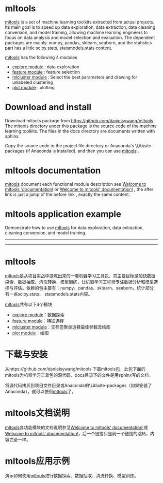 # mltools

[mltools](https://danielsywang.github.io/mltools/docs/build/html/mltools/modules.html) is a set of machine learning toolkits extracted from actual projects. Its main goal is to speed up data exploration, data extraction, data cleaning conversion, and model training, allowing machine learning engineers to focus on data analysis and model selection and evaluation. The dependent packages are mainly: numpy, pandas, sklearn, seaborn, and the statistics part has a little scipy.stats, statsmodels.stats content.

[mltools](https://danielsywang.github.io/mltools/docs/build/html/mltools/modules.html) has the following 4 modules

- [explore module](https://danielsywang.github.io/mltools/docs/build/html/mltools/explore.html) : data exploration
- [feature module](https://danielsywang.github.io/mltools/docs/build/html/mltools/feature.html) : feature selection
- [mlcluster module](https://danielsywang.github.io/mltools/docs/build/html/mltools/mlcluster.html) : Select the best parameters and drawing for unlabeled clustering
- [plot module](https://danielsywang.github.io/mltools/docs/build/html/mltools/plot.html) : plotting

# Download and install

Download mltools package from https://github.com/danielsywang/mltools. The mltools directory under this package is the source code of the machine learning toolkits. The files in the docs directory are documents written with sphinx.

Copy the source code to the project file directory or Anaconda's \Lib\site-packages (if Anaconda is installed), and then you can use [mltools](https://danielsywang.github.io/mltools/docs/build/html/mltools/modules.html) .

# mltools documentation

[mltools](https://danielsywang.github.io/mltools/docs/build/html/mltools/modules.html) document each functional module description see [Welcome to mltools 'documentation!](https://danielsywang.github.io/mltools/docs/build/html/index.html#) or [Welcome to mltools' documentation!](https://danielsywang.github.io/mltools/) , the after link is just a jump of the before link , exactly the same content.

# mltools application example

Demonstrate how to use [mltools](https://danielsywang.github.io/mltools/docs/build/html/mltools/modules.html) for data exploration, data extraction, cleaning conversion, and model training.

---------------------------------------------------------------------------------------------------------------------------------------------------------------------------------------------

--------------------------------------

# mltools

[mltools](https://danielsywang.github.io/mltools/docs/build/html/mltools/modules.html)是从项目实战中提炼出来的一套机器学习工具包，其主要目标是加快数据探索、数据抽取、清洗转换、模型训练，让机器学习工程师专注数据分析和模型选择与评估。依赖的包主要有：numpy、pandas、sklearn、seaborn，统计部分有一点scipy.stats、 statsmodels.stats内容。

[mltools](https://danielsywang.github.io/mltools/docs/build/html/mltools/modules.html)共有以下4个模块

  - [explore module](https://danielsywang.github.io/mltools/docs/build/html/mltools/explore.html)：数据探索
  - [feature module](https://danielsywang.github.io/mltools/docs/build/html/mltools/feature.html)：特征选择
  - [mlcluster module](https://danielsywang.github.io/mltools/docs/build/html/mltools/mlcluster.html)：无标签聚类选择最佳参数及绘图
  - [plot module](https://danielsywang.github.io/mltools/docs/build/html/mltools/plot.html)：绘图

#   下载与安装

从https://github.com/danielsywang/mltools 下载mltools包，此包下面的mltools为机器学习工具包的源代码，docs目录下的文件是用sphinx写的文档。

将源代码拷贝到项目文件目录或Anaconda的\Lib\site-packages（如果安装了Anaconda），就可以使用[mltools](https://danielsywang.github.io/mltools/docs/build/html/mltools/modules.html)了。

# mltools文档说明

[mltools](https://danielsywang.github.io/mltools/docs/build/html/mltools/modules.html)各功能模块的文档说明参见[Welcome to mltools’ documentation!](https://danielsywang.github.io/mltools/docs/build/html/index.html#)或[Welcome to mltools’ documentation!](https://danielsywang.github.io/mltools/)，后一个链接只是前一个链接的跳转，内容完全一样。

# mltools应用示例

演示如何使用[mltools](https://danielsywang.github.io/mltools/docs/build/html/mltools/modules.html)进行数据探索、数据抽取、清洗转换、模型训练。



